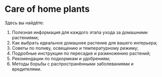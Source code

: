 # Care of home plants
Здесь вы найдёте:
1. Полезная информация для каждого этапа ухода за домашними растениями;
2. Как выбрать идеальное домашнее растение для вашего интерьера;
3. Советы по поливу, освещению и температурному режиму;  
4. Подробные инструкции по пересадке и размножению растений;  
5. Рекомендации по подкормкам и удобрениям;  
6. Методы борьбы с распространёнными заболеваниями и вредителями.
